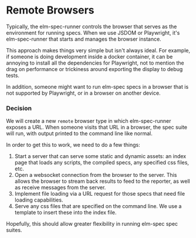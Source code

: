 # Remote Browsers

Typically, the elm-spec-runner controls the browser that serves as the
environment for running specs. When we use JSDOM or Playwright, it's
elm-spec-runner that starts and manages the browser instance.

This approach makes things very simple but isn't always ideal. For example,
if someone is doing development inside a docker container, it can be
annoying to install all the dependencies for Playwright, not to mention
the drag on performance or trickiness around exporting the display to
debug tests.

In addition, someone might want to run elm-spec specs in a browser that
is not supported by Playwright, or in a browser on another device.


### Decision

We will create a new `remote` browser type in which elm-spec-runner exposes
a URL. When someone visits that URL in a browser, the spec suite will run,
with output printed to the command line like normal.

In order to get this to work, we need to do a few things:

1. Start a server that can serve some static and dynamic assets: an index
page that loads any scripts, the compiled specs, any specified css files, etc.
2. Open a websocket connection from the browser to the server. This allows
the browser to stream back results to feed to the reporter, as well as receive
messages from the server.
3. Implement file loading via a URL request for those specs that need file
loading capabilities.
4. Serve any css files that are specified on the command line. We use a template
to insert these into the index file.

Hopefully, this should allow greater flexibility in running elm-spec spec suites.